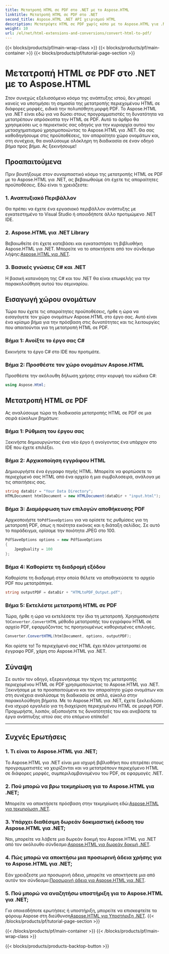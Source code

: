 ```yaml
---
title: Μετατροπή HTML σε PDF στο .NET με το Aspose.HTML
linktitle: Μετατροπή HTML σε PDF στο .NET
second_title: Aspose.HTML .NET API χειρισμού HTML
description: Μετατρέψτε HTML σε PDF χωρίς κόπο με το Aspose.HTML για .NET. Ακολουθήστε τον οδηγό βήμα προς βήμα και απελευθερώστε τη δύναμη της μετατροπής HTML σε PDF.
weight: 10
url: /el/net/html-extensions-and-conversions/convert-html-to-pdf/
---
```


{{< blocks/products/pf/main-wrap-class >}}
{{< blocks/products/pf/main-container >}}
{{< blocks/products/pf/tutorial-page-section >}}

# Μετατροπή HTML σε PDF στο .NET με το Aspose.HTML


Στον συνεχώς εξελισσόμενο κόσμο της ανάπτυξης ιστού, δεν μπορεί κανείς να υποτιμήσει τη σημασία της μετατροπής περιεχομένου HTML σε διάφορες μορφές, ειδικά την πολυπόθητη μορφή PDF. Το Aspose.HTML για .NET είναι εδώ για να δώσει στους προγραμματιστές τη δυνατότητα να μετατρέπουν απρόσκοπτα την HTML σε PDF. Αυτό το άρθρο θα χρησιμεύσει ως ο περιεκτικός σας οδηγός για την κυριαρχία αυτού του μετασχηματισμού χρησιμοποιώντας το Aspose.HTML για .NET. Θα σας καθοδηγήσουμε στις προϋποθέσεις, τον απαραίτητο χώρο ονομάτων και, στη συνέχεια, θα αναλύσουμε ολόκληρη τη διαδικασία σε έναν οδηγό βήμα προς βήμα. Ας ξεκινήσουμε!

## Προαπαιτούμενα

Πριν βουτήξουμε στον συναρπαστικό κόσμο της μετατροπής HTML σε PDF με το Aspose.HTML για .NET, ας βεβαιωθούμε ότι έχετε τις απαραίτητες προϋποθέσεις. Εδώ είναι τι χρειάζεστε:

### 1. Αναπτυξιακό Περιβάλλον

Θα πρέπει να έχετε ένα εργασιακό περιβάλλον ανάπτυξης με εγκατεστημένο το Visual Studio ή οποιοδήποτε άλλο προτιμώμενο .NET IDE.

### 2. Aspose.HTML για .NET Library

Βεβαιωθείτε ότι έχετε κατεβάσει και εγκαταστήσει τη βιβλιοθήκη Aspose.HTML για .NET. Μπορείτε να το αποκτήσετε από τον σύνδεσμο λήψης:[Aspose.HTML για .NET](https://releases.aspose.com/html/net/).

### 3. Βασικές γνώσεις C# και .NET

Η βασική κατανόηση της C# και του .NET θα είναι επωφελής για την παρακολούθηση αυτού του σεμιναρίου.

## Εισαγωγή χώρου ονομάτων

Τώρα που έχετε τις απαραίτητες προϋποθέσεις, ήρθε η ώρα να εισαγάγετε τον χώρο ονομάτων Aspose.HTML στο έργο σας. Αυτό είναι ένα κρίσιμο βήμα για την πρόσβαση στις δυνατότητες και τις λειτουργίες που απαιτούνται για τη μετατροπή HTML σε PDF.

### Βήμα 1: Ανοίξτε το έργο σας C#

Εκκινήστε το έργο C# στο IDE που προτιμάτε.

### Βήμα 2: Προσθέστε τον χώρο ονομάτων Aspose.HTML

Προσθέστε την ακόλουθη δήλωση χρήσης στην κορυφή του κώδικα C#:

```csharp
using Aspose.Html;
```

## Μετατροπή HTML σε PDF

Ας αναλύσουμε τώρα τη διαδικασία μετατροπής HTML σε PDF σε μια σειρά εύκολων βημάτων:

### Βήμα 1: Ρύθμιση του έργου σας

Ξεκινήστε δημιουργώντας ένα νέο έργο ή ανοίγοντας ένα υπάρχον στο IDE που έχετε επιλέξει.

### Βήμα 2: Αρχικοποίηση εγγράφου HTML

Δημιουργήστε ένα έγγραφο πηγής HTML. Μπορείτε να φορτώσετε το περιεχόμενό σας HTML από ένα αρχείο ή μια συμβολοσειρά, ανάλογα με τις απαιτήσεις σας.

```csharp
string dataDir = "Your Data Directory";
HTMLDocument htmlDocument = new HTMLDocument(dataDir + "input.html");
```

### Βήμα 3: Διαμόρφωση των επιλογών αποθήκευσης PDF

 Αρχικοποιήστε το`PdfSaveOptions` για να ορίσετε τις ρυθμίσεις για τη μετατροπή PDF, όπως η ποιότητα εικόνας και η διάταξη σελίδας. Σε αυτό το παράδειγμα, ορίσαμε την ποιότητα JPEG στο 100.

```csharp
PdfSaveOptions options = new PdfSaveOptions
{
    JpegQuality = 100
};
```

### Βήμα 4: Καθορίστε τη διαδρομή εξόδου

Καθορίστε τη διαδρομή στην οποία θέλετε να αποθηκεύσετε το αρχείο PDF που μετατράπηκε.

```csharp
string outputPDF = dataDir + "HTMLtoPDF_Output.pdf";
```

### Βήμα 5: Εκτελέστε μετατροπή HTML σε PDF

 Τώρα, ήρθε η ώρα να εκτελέσετε την ίδια τη μετατροπή. Χρησιμοποιήστε το`Converter.ConvertHTML` μέθοδο μετατροπής του εγγράφου HTML σε αρχείο PDF, εφαρμόζοντας τις προηγουμένως καθορισμένες επιλογές.

```csharp
Converter.ConvertHTML(htmlDocument, options, outputPDF);
```

Και ορίστε το! Το περιεχόμενό σας HTML έχει πλέον μετατραπεί σε έγγραφο PDF, χάρη στο Aspose.HTML για .NET.

## Σύναψη

Σε αυτόν τον οδηγό, εξερευνήσαμε την τέχνη της μετατροπής περιεχομένου HTML σε PDF χρησιμοποιώντας το Aspose.HTML για .NET. Ξεκινήσαμε με τα προαπαιτούμενα και τον απαραίτητο χώρο ονομάτων και στη συνέχεια αναλύσαμε τη διαδικασία σε απλά, εύκολα στην παρακολούθηση βήματα. Με το Aspose.HTML για .NET, έχετε ξεκλειδώσει ένα ισχυρό εργαλείο για τη διαχείριση περιεχομένου HTML σε μορφή PDF. Προχωρήστε, λοιπόν, αξιοποιήστε τις δυνατότητές του και ανεβάστε τα έργα ανάπτυξης ιστού σας στο επόμενο επίπεδο!

---

## Συχνές Ερωτήσεις

### 1. Τι είναι το Aspose.HTML για .NET;

Το Aspose.HTML για .NET είναι μια ισχυρή βιβλιοθήκη που επιτρέπει στους προγραμματιστές να χειρίζονται και να μετατρέπουν περιεχόμενο HTML σε διάφορες μορφές, συμπεριλαμβανομένου του PDF, σε εφαρμογές .NET.

### 2. Πού μπορώ να βρω τεκμηρίωση για το Aspose.HTML για .NET;

 Μπορείτε να αποκτήσετε πρόσβαση στην τεκμηρίωση εδώ:[Aspose.HTML για τεκμηρίωση .NET](https://reference.aspose.com/html/net/).

### 3. Υπάρχει διαθέσιμη δωρεάν δοκιμαστική έκδοση του Aspose.HTML για .NET;

 Ναι, μπορείτε να λάβετε μια δωρεάν δοκιμή του Aspose.HTML για .NET από τον ακόλουθο σύνδεσμο:[Aspose.HTML για δωρεάν δοκιμή .NET](https://releases.aspose.com/).

### 4. Πώς μπορώ να αποκτήσω μια προσωρινή άδεια χρήσης για το Aspose.HTML για .NET;

Εάν χρειάζεστε μια προσωρινή άδεια, μπορείτε να αποκτήσετε μια από αυτόν τον σύνδεσμο:[Προσωρινή άδεια για Aspose.HTML για .NET](https://purchase.aspose.com/temporary-license/).

### 5. Πού μπορώ να αναζητήσω υποστήριξη για το Aspose.HTML για .NET;

 Για οποιεσδήποτε ερωτήσεις ή υποστήριξη, μπορείτε να επισκεφτείτε τα φόρουμ Aspose στη διεύθυνση[Aspose.HTML για Υποστήριξη .NET](https://forum.aspose.com/).
{{< /blocks/products/pf/tutorial-page-section >}}

{{< /blocks/products/pf/main-container >}}
{{< /blocks/products/pf/main-wrap-class >}}

{{< blocks/products/products-backtop-button >}}
